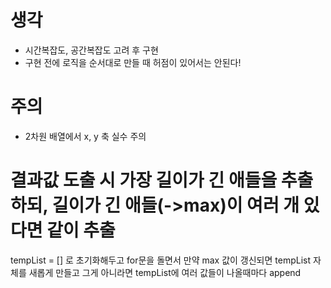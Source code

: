 # 생각
- 시간복잡도, 공간복잡도 고려 후 구현 
- 구현 전에 로직을 순서대로 만들 때 허점이 있어서는 안된다!

# 주의
- 2차원 배열에서 x, y 축 실수 주의

# 결과값 도출 시 가장 길이가 긴 애들을 추출하되, 길이가 긴 애들(->max)이 여러 개 있다면 같이 추출
tempList = [] 로 초기화해두고
for문을 돌면서 만약 max 값이 갱신되면 tempList 자체를 새롭게 만들고 
그게 아니라면 tempList에 여러 값들이 나올때마다 append
